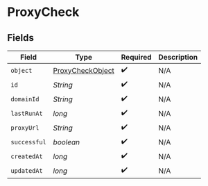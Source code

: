 # ProxyCheck


## Fields

| Field                                                           | Type                                                            | Required                                                        | Description                                                     |
| --------------------------------------------------------------- | --------------------------------------------------------------- | --------------------------------------------------------------- | --------------------------------------------------------------- |
| `object`                                                        | [ProxyCheckObject](../../models/components/ProxyCheckObject.md) | :heavy_check_mark:                                              | N/A                                                             |
| `id`                                                            | *String*                                                        | :heavy_check_mark:                                              | N/A                                                             |
| `domainId`                                                      | *String*                                                        | :heavy_check_mark:                                              | N/A                                                             |
| `lastRunAt`                                                     | *long*                                                          | :heavy_check_mark:                                              | N/A                                                             |
| `proxyUrl`                                                      | *String*                                                        | :heavy_check_mark:                                              | N/A                                                             |
| `successful`                                                    | *boolean*                                                       | :heavy_check_mark:                                              | N/A                                                             |
| `createdAt`                                                     | *long*                                                          | :heavy_check_mark:                                              | N/A                                                             |
| `updatedAt`                                                     | *long*                                                          | :heavy_check_mark:                                              | N/A                                                             |